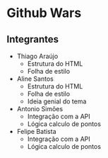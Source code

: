 # Github Wars

## Integrantes

- Thiago Araújo
  - Estrutura do HTML
  - Folha de estilo
- Aline Santos
  - Estrutura do HTML
  - Folha de estilo
  - Ideia genial do tema
- Antonio Simões
  - Integração com a API
  - Lógica calculo de pontos
- Felipe Batista
  - Integração com a API
  - Lógica calculo de pontos
